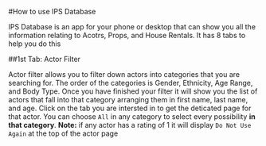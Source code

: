 #How to use IPS Database

IPS Database is an app for your phone or desktop that can show you all the information relating to Acotrs, Props, and House Rentals. It has 8 tabs to help you do this

##1st Tab: Actor Filter

Actor filter allows you to filter down actors into categories that you are searching for. The order of the categories is Gender, Ethnicity, Age Range, and Body Type.
Once you have finished your filter it will show you the list of actors that fall into that category arranging them in first name, last name, and age.
Click on the tab you are intersted in to get the deticated page for that actor.
You can choose `All` in any category to select every possibility **in that category**.
**Note:** if any actor has a rating of 1 it will display `Do Not Use Again` at the top of the actor page

